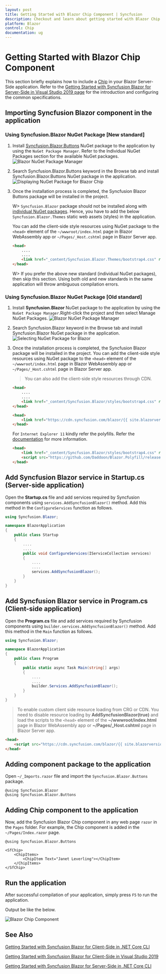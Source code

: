 ```yaml
---
layout: post
title: Getting Started with Blazor Chip Component | Syncfusion
description: Checkout and learn about getting started with Blazor Chip component of Syncfusion, and more details.
platform: Blazor
control: Chip
documentation: ug
---
```


# Getting Started with Blazor Chip Component

This section briefly explains how to include a [Chip](https://help.syncfusion.com/cr/blazor/Syncfusion.Blazor.Buttons.SfChip.html) in your Blazor Server-Side application. Refer to the [Getting Started with Syncfusion Blazor for Server-Side in Visual Studio 2019 page](https://blazor.syncfusion.com/documentation/getting-started/blazor-server-side-visual-studio-2019/) for the introduction and configuring the common specifications.

## Importing Syncfusion Blazor component in the application

### Using Syncfusion.Blazor NuGet Package [New standard]

1. Install [Syncfusion.Blazor.Buttons](https://www.nuget.org/packages/Syncfusion.Blazor.Buttons) NuGet package to the application by using the `NuGet Package Manager`.
Refer to the Individual NuGet Packages section for the available NuGet packages.
![Blazor NuGet Package Manager](images/blazor-nuget-package-manager.png)
2. Search Syncfusion.Blazor.Buttons keyword in the Browse tab and install Syncfusion.Blazor.Buttons NuGet package in the application.
![Displaying NuGet Package for Blazor Chip](images/blazor-chip-nuget-package.png)
3. Once the installation process is completed, the Syncfusion Blazor Buttons package will be installed in the project.

    W> `Syncfusion.Blazor` package should not be installed along with [individual NuGet packages](https://blazor.syncfusion.com/documentation/nuget-packages/). Hence, you have to add the below `Syncfusion.Blazor.Themes` static web assets (styles) in the application.

    You can add the client-side style resources using NuGet package to the `<head>` element of the `~/wwwroot/index.html` page in Blazor WebAssembly app or `~/Pages/_Host.cshtml` page in Blazor Server app.

    ```html
    <head>
        ....
        ....
        <link href="_content/Syncfusion.Blazor.Themes/bootstrap4.css" rel="stylesheet" />
    </head>
    ```

    W> If you prefer the above new standard (individual NuGet packages), then skip this section. Using both old and new standards in the same application will throw ambiguous compilation errors.

### Using Syncfusion.Blazor NuGet Package [Old standard]

1. Install **Syncfusion.Blazor** NuGet package to the application by using the `NuGet Package Manager`.Right-click the project and then select Manage NuGet Packages.
![Blazor NuGet Package Manager](images/blazor-nuget-package-manager.png)
2. Search Syncfusion.Blazor keyword in the Browse tab and install Syncfusion.Blazor NuGet package in the application.
![Selecting NuGet Package for Blazor](images/blazor-nuget-selection.png)
3. Once the installation process is completed, the Syncfusion Blazor package will be installed in the project. You can add the client-side style resources using NuGet package to the `<head>` element of the `~/wwwroot/index.html` page in Blazor WebAssembly app or `~/Pages/_Host.cshtml` page in Blazor Server app.

    > You can also add the client-side style resources through CDN.

    ```html
    <head>
        ....
        ....
        <link href="_content/Syncfusion.Blazor/styles/bootstrap4.css" rel="stylesheet" />
    </head>
    ```

    ```html
    <head>
        <link href="https://cdn.syncfusion.com/blazor/{{ site.blazorversion }}/styles/bootstrap4.css" rel="stylesheet" />
    </head>
    ```

    For `Internet Explorer 11` kindly refer the polyfills. Refer the [documentation](https://blazor.syncfusion.com/documentation/common/how-to/render-blazor-server-app-in-ie/) for more information.

    ```html
    <head>
        <link href="_content/Syncfusion.Blazor/styles/bootstrap4.css" rel="stylesheet" />
        <script src="https://github.com/Daddoon/Blazor.Polyfill/releases/download/3.0.1/blazor.polyfill.min.js"></script>
    </head>
    ```

## Add Syncfusion Blazor service in Startup.cs (Server-side application)

Open the **Startup.cs** file and add services required by Syncfusion components using `services.AddSyncfusionBlazor()` method. Add this method in the `ConfigureServices` function as follows.

```csharp
using Syncfusion.Blazor;

namespace BlazorApplication
{
    public class Startup
    {
        ....
        ....
        public void ConfigureServices(IServiceCollection services)
        {
            ....
            ....
            services.AddSyncfusionBlazor();
        }
    }
}
```

## Add Syncfusion Blazor service in Program.cs (Client-side application)

Open the **Program.cs** file and add services required by Syncfusion components using `builder.services.AddSyncfusionBlazor()` method. Add this method in the `Main` function as follows.

```csharp
using Syncfusion.Blazor;

namespace BlazorApplication
{
    public class Program
    {
        public static async Task Main(string[] args)
        {
            ....
            ....
            builder.Services.AddSyncfusionBlazor();
        }
    }
}
```

> To enable custom client side resource loading from CRG or CDN. You need to disable resource loading by  **AddSyncfusionBlazor(true)** and load the scripts to the `<head>` element of the **~/wwwroot/index.html** page in Blazor WebAssembly app or **~/Pages/_Host.cshtml** page in Blazor Server app.  

```html
<head>
    <script src="https://cdn.syncfusion.com/blazor/{{ site.blazorversion }}/syncfusion-blazor.min.js"></script>
</head>
```

## Adding component package to the application

Open `~/_Imports.razor` file and import the `Syncfusion.Blazor.Buttons` package.

 ```cshtml
@using Syncfusion.Blazor
@using Syncfusion.Blazor.Buttons
```

## Adding Chip component to the application

Now, add the Syncfusion Blazor Chip component in any web page `razor` in the `Pages` folder. For example, the Chip component is added in the `~/Pages/Index.razor` page.

```cshtml
@using Syncfusion.Blazor.Buttons

<SfChip>
    <ChipItems>
        <ChipItem Text="Janet Leverling"></ChipItem>
    </ChipItems>
</SfChip>

```

## Run the application

After successful compilation of your application, simply press `F5` to run the application.

Output be like the below.

![Blazor Chip Component](./images/blazor-chip-component.png)

## See Also

[Getting Started with Syncfusion Blazor for Client-Side in .NET Core CLI](https://blazor.syncfusion.com/documentation/getting-started/blazor-webassembly-dotnet-cli/)

[Getting Started with Syncfusion Blazor for Client-Side in Visual Studio 2019](https://blazor.syncfusion.com/documentation/getting-started/blazor-webassembly-visual-studio-2019/)

[Getting Started with Syncfusion Blazor for Server-Side in .NET Core CLI](https://blazor.syncfusion.com/documentation/getting-started/blazor-server-side-dotnet-cli/)